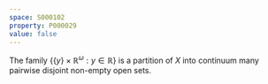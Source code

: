```yaml
---
space: S000102
property: P000029
value: false
---
```


The family $\{\{y\}\times \mathbb{R}^\omega : y\in \mathbb{R} \}$ is a partition of $X$ into continuum many pairwise disjoint non-empty open sets.
